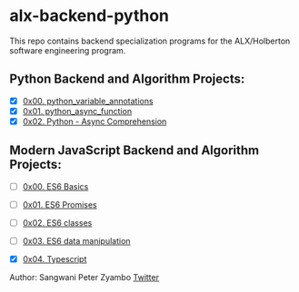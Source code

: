 # alx-backend-python
This repo contains backend specialization programs for the ALX/Holberton software engineering program.

## Python Backend and Algorithm Projects:
* [x] [0x00. python_variable_annotations](./0x00-python_variable_annotations)
* [x] [0x01. python_async_function](./0x01-python_async_function)
* [x] [0x02. Python - Async Comprehension](./0x02-minimum_operations)

## Modern JavaScript Backend and Algorithm Projects:
* [ ] [0x00. ES6 Basics]()
* [ ] [0x01. ES6 Promises]()
* [ ] [0x02. ES6 classes]()
* [ ] [0x03. ES6 data manipulation]()
* [x] [0x04. Typescript](./0x04-typescript)




Author: Sangwani Peter Zyambo [Twitter](@sangwani_zyambo)
